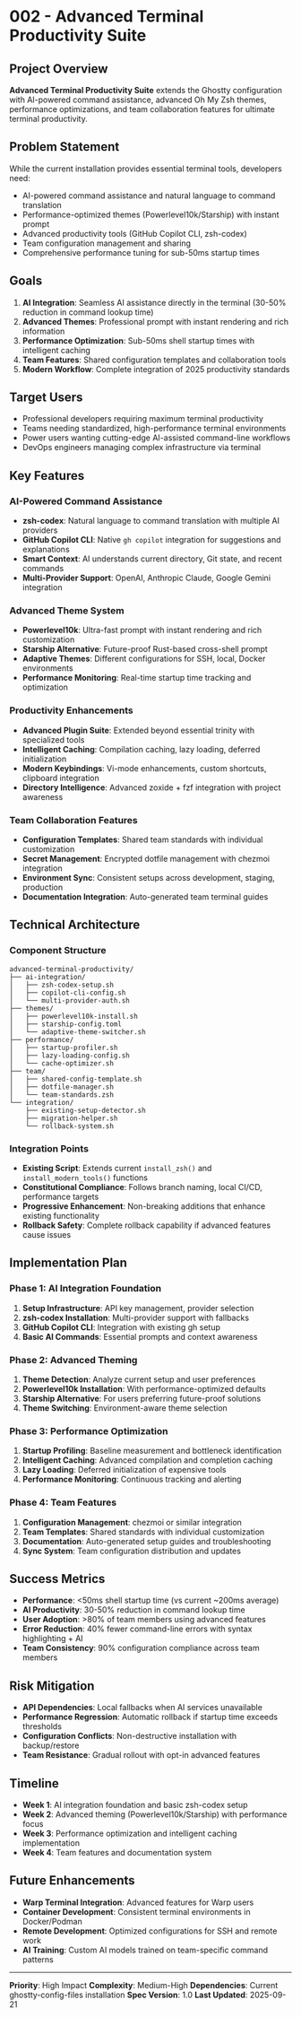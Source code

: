 # 002 - Advanced Terminal Productivity Suite

## Project Overview
**Advanced Terminal Productivity Suite** extends the Ghostty configuration with AI-powered command assistance, advanced Oh My Zsh themes, performance optimizations, and team collaboration features for ultimate terminal productivity.

## Problem Statement
While the current installation provides essential terminal tools, developers need:
- AI-powered command assistance and natural language to command translation
- Performance-optimized themes (Powerlevel10k/Starship) with instant prompt
- Advanced productivity tools (GitHub Copilot CLI, zsh-codex)
- Team configuration management and sharing
- Comprehensive performance tuning for sub-50ms startup times

## Goals
1. **AI Integration**: Seamless AI assistance directly in the terminal (30-50% reduction in command lookup time)
2. **Advanced Themes**: Professional prompt with instant rendering and rich information
3. **Performance Optimization**: Sub-50ms shell startup times with intelligent caching
4. **Team Features**: Shared configuration templates and collaboration tools
5. **Modern Workflow**: Complete integration of 2025 productivity standards

## Target Users
- Professional developers requiring maximum terminal productivity
- Teams needing standardized, high-performance terminal environments
- Power users wanting cutting-edge AI-assisted command-line workflows
- DevOps engineers managing complex infrastructure via terminal

## Key Features

### AI-Powered Command Assistance
- **zsh-codex**: Natural language to command translation with multiple AI providers
- **GitHub Copilot CLI**: Native `gh copilot` integration for suggestions and explanations
- **Smart Context**: AI understands current directory, Git state, and recent commands
- **Multi-Provider Support**: OpenAI, Anthropic Claude, Google Gemini integration

### Advanced Theme System
- **Powerlevel10k**: Ultra-fast prompt with instant rendering and rich customization
- **Starship Alternative**: Future-proof Rust-based cross-shell prompt
- **Adaptive Themes**: Different configurations for SSH, local, Docker environments
- **Performance Monitoring**: Real-time startup time tracking and optimization

### Productivity Enhancements
- **Advanced Plugin Suite**: Extended beyond essential trinity with specialized tools
- **Intelligent Caching**: Compilation caching, lazy loading, deferred initialization
- **Modern Keybindings**: Vi-mode enhancements, custom shortcuts, clipboard integration
- **Directory Intelligence**: Advanced zoxide + fzf integration with project awareness

### Team Collaboration Features
- **Configuration Templates**: Shared team standards with individual customization
- **Secret Management**: Encrypted dotfile management with chezmoi integration
- **Environment Sync**: Consistent setups across development, staging, production
- **Documentation Integration**: Auto-generated team terminal guides

## Technical Architecture

### Component Structure
```
advanced-terminal-productivity/
├── ai-integration/
│   ├── zsh-codex-setup.sh
│   ├── copilot-cli-config.sh
│   └── multi-provider-auth.sh
├── themes/
│   ├── powerlevel10k-install.sh
│   ├── starship-config.toml
│   └── adaptive-theme-switcher.sh
├── performance/
│   ├── startup-profiler.sh
│   ├── lazy-loading-config.sh
│   └── cache-optimizer.sh
├── team/
│   ├── shared-config-template.sh
│   ├── dotfile-manager.sh
│   └── team-standards.zsh
└── integration/
    ├── existing-setup-detector.sh
    ├── migration-helper.sh
    └── rollback-system.sh
```

### Integration Points
- **Existing Script**: Extends current `install_zsh()` and `install_modern_tools()` functions
- **Constitutional Compliance**: Follows branch naming, local CI/CD, performance targets
- **Progressive Enhancement**: Non-breaking additions that enhance existing functionality
- **Rollback Safety**: Complete rollback capability if advanced features cause issues

## Implementation Plan

### Phase 1: AI Integration Foundation
1. **Setup Infrastructure**: API key management, provider selection
2. **zsh-codex Installation**: Multi-provider support with fallbacks
3. **GitHub Copilot CLI**: Integration with existing gh setup
4. **Basic AI Commands**: Essential prompts and context awareness

### Phase 2: Advanced Theming
1. **Theme Detection**: Analyze current setup and user preferences
2. **Powerlevel10k Installation**: With performance-optimized defaults
3. **Starship Alternative**: For users preferring future-proof solutions
4. **Theme Switching**: Environment-aware theme selection

### Phase 3: Performance Optimization
1. **Startup Profiling**: Baseline measurement and bottleneck identification
2. **Intelligent Caching**: Advanced compilation and completion caching
3. **Lazy Loading**: Deferred initialization of expensive tools
4. **Performance Monitoring**: Continuous tracking and alerting

### Phase 4: Team Features
1. **Configuration Management**: chezmoi or similar integration
2. **Team Templates**: Shared standards with individual customization
3. **Documentation**: Auto-generated setup guides and troubleshooting
4. **Sync System**: Team configuration distribution and updates

## Success Metrics
- **Performance**: <50ms shell startup time (vs current ~200ms average)
- **AI Productivity**: 30-50% reduction in command lookup time
- **User Adoption**: >80% of team members using advanced features
- **Error Reduction**: 40% fewer command-line errors with syntax highlighting + AI
- **Team Consistency**: 90% configuration compliance across team members

## Risk Mitigation
- **API Dependencies**: Local fallbacks when AI services unavailable
- **Performance Regression**: Automatic rollback if startup time exceeds thresholds
- **Configuration Conflicts**: Non-destructive installation with backup/restore
- **Team Resistance**: Gradual rollout with opt-in advanced features

## Timeline
- **Week 1**: AI integration foundation and basic zsh-codex setup
- **Week 2**: Advanced theming (Powerlevel10k/Starship) with performance focus
- **Week 3**: Performance optimization and intelligent caching implementation
- **Week 4**: Team features and documentation system

## Future Enhancements
- **Warp Terminal Integration**: Advanced features for Warp users
- **Container Development**: Consistent terminal environments in Docker/Podman
- **Remote Development**: Optimized configurations for SSH and remote work
- **AI Training**: Custom AI models trained on team-specific command patterns

---

**Priority**: High Impact
**Complexity**: Medium-High
**Dependencies**: Current ghostty-config-files installation
**Spec Version**: 1.0
**Last Updated**: 2025-09-21